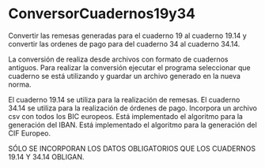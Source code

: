 ConversorCuadernos19y34
=======================

Convertir las remesas generadas para el cuaderno 19 al cuaderno 19.14 y convertir las ordenes de pago para 
del cuaderno 34 al cuaderno 34.14. 

La conversión de realiza desde archivos con formato de cuadernos antiguos. Para realizar la conversión ejecutar 
el programa seleccionar que cuaderno se está utilizando y guardar un archivo generado en la nueva norma.

El cuaderno 19.14 se utiliza para la realización de remesas.
El cuaderno 34.14 se utiliza para la realización de órdenes de pago.
Incorpora un archivo csv con todos los BIC europeos.
Está implementado el algoritmo para la generación del IBAN.
Está implementado el algoritmo para la generación del CIF Europeo.


SÓLO SE INCORPORAN LOS DATOS OBLIGATORIOS QUE LOS CUADERNOS 19.14 Y 34.14 OBLIGAN.

